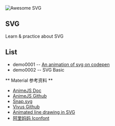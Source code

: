 <img src="https://camo.githubusercontent.com/a779a499bc8abaab4e7d9045af5e90af75c3ad7f/68747470733a2f2f7261776769742e636f6d2f77696c6c69616e6a757374656e2f617765736f6d652d7376672f6d61737465722f6c6f676f2e737667" alt="Awesome SVG" data-canonical-src="https://rawgit.com/willianjusten/awesome-svg/master/logo.svg" style="max-width:100%;">


## SVG
Learn & practice about SVG


## List
* demo0001 -- [An animation of svg on codepen]()
* demo0002 -- SVG Basic






** Material 参考资料 **
* [AnimeJS Doc](http://animejs.com/documentation/)
* [AnimeJS Github](https://github.com/juliangarnier/anime)
* [Snap.svg](http://snapsvg.io/)
* [Vivus Github](https://github.com/maxwellito/vivus)
* [Animated line drawing in SVG](https://jakearchibald.com/2013/animated-line-drawing-svg/)
* [阿里妈妈 Iconfont](http://www.iconfont.cn/)